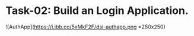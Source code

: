 # Task-02: Build an Login Application.
![AuthApp](https://i.ibb.co/5xMkF2F/dsi-authapp.png =250x250)
